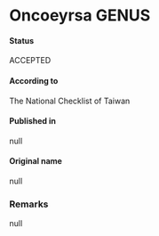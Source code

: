 Oncoeyrsa GENUS
=======

#### Status
ACCEPTED

#### According to
The National Checklist of Taiwan

#### Published in
null

#### Original name
null

### Remarks
null